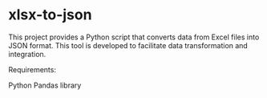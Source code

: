 # xlsx-to-json
This project provides a Python script that converts data from Excel files into JSON format. This tool is developed to facilitate data transformation and integration.

Requirements:

Python
Pandas library
